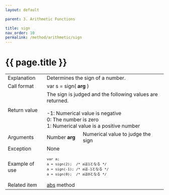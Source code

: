 ```yaml
---
layout: default

parent: 3. Arithmetic Functions

title: sign
nav_order: 10
permalink: /method/arithmetic/sign
---
```




# {{ page.title }}

<table>
  <tr>
    <td>Explanation</td>
    <td colspan="2">Determines the sign of a number.</td>
  </tr>
  <tr>
    <td>Call format</td>
    <td colspan="2">var s = sign( <b>arg</b> )</td>
  </tr>
  <tr>
    <td>Return value</td>
    <td colspan="2">The sign is judged and the following values ​​are returned.<br><br>-1: Numerical value is negative<br>0: The number is zero<br>1: Numerical value is a positive number</td>
  </tr>  
  <tr>
    <td>Arguments</td>
    <td>Number <b>arg</b></td>
    <td>Numerical value to judge the sign</td>
  </tr>
  <tr>
    <td>Exception</td>
    <td colspan="2">None</td>
  </tr>
  <tr>
    <td>Example of use</td>
    <td colspan="2"><code><pre>var a;
a = sign(2);  /* aは1となる */
a = sign(-1); /* aは-1となる */
a = sign(0);  /* aは0となる */</pre></code></td>
  </tr>
  <tr>
    <td>Related item</td>
    <td colspan="2"><a href="/method/arithmetic/abs">abs</a> method</td>
  </tr>
</table>





